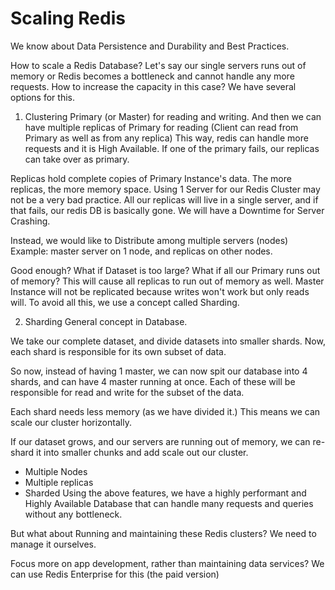 # Scaling Redis
We know about Data Persistence and Durability and Best Practices.

How to scale a Redis Database?
Let's say our single servers runs out of memory or Redis becomes
a bottleneck and cannot handle any more requests.
How to increase the capacity in this case?
We have several options for this.

1. Clustering
   Primary (or Master) for reading and writing. And then we can have
   multiple replicas of Primary for reading (Client can read from Primary
   as well as from any replica)
   This way, redis can handle more requests and it is High Available.
   If one of the primary fails, our replicas can take over as primary.

Replicas hold complete copies of Primary Instance's data.
The more replicas, the more memory space.
Using 1 Server for our Redis Cluster may not be a very bad practice.
All our replicas will live in a single server, and if that fails, our
redis DB is basically gone.
We will have a Downtime for Server Crashing.

Instead, we would like to Distribute among multiple servers (nodes)
Example: master server on 1 node, and replicas on other nodes.

Good enough?
What if Dataset is too large? What if all our Primary runs out of
memory? This will cause all replicas to run out of memory as well.
Master Instance will not be replicated because writes won't work
but only reads will.
To avoid all this, we use a concept called Sharding.

2. Sharding
   General concept in Database.

We take our complete dataset, and divide datasets into smaller shards.
Now, each shard is responsible for its own subset of data.

So now, instead of having 1 master, we can now spit our database
into 4 shards, and can have 4 master running at once.
Each of these will be responsible for read and write for the subset
of the data.

Each shard needs less memory (as we have divided it.)
This means we can scale our cluster horizontally.

If our dataset grows, and our servers are running out of memory,
we can re-shard it into smaller chunks and add scale out our cluster.

- Multiple Nodes
- Multiple replicas
- Sharded
  Using the above features, we have a highly performant and Highly
  Available Database that can handle many requests and queries without
  any bottleneck.

But what about Running and maintaining these Redis clusters?
We need to manage it ourselves.

Focus more on app development, rather than maintaining data services?
We can use Redis Enterprise for this (the paid version)
